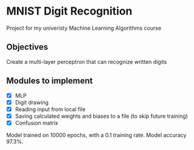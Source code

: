 # MNIST Digit Recognition 
Project for my univeristy Machine Learning Algorithms course
## Objectives
Create a multi-layer perceptron that can recognize written digits
## Modules to implement
- [x] MLP
- [x] Digit drawing
- [x] Reading input from local file
- [x] Saving calculated weights and biases to a file (to skip future training)
- [x] Confusion matrix

Model trained on 10000 epochs, with a 0.1 training rate. Model accuracy 97.3%. 
 

